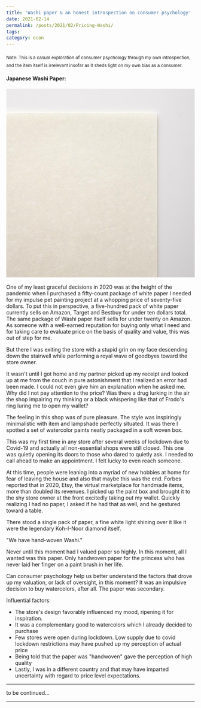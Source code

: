 ```yaml
---
title: 'Washi paper & an honest introspection on consumer psychology'
date: 2021-02-14
permalink: /posts/2021/02/Pricing-Washi/
tags:
category: econ
---
```

<sub>Note: This is a casual exploration of consumer psychology through my own introspection, and the item itself is irrelevant insofar as it sheds light on my own bias as a consumer. </sub>

#### Japanese Washi Paper: 
![](/images/washi-paper.jpg)

One of my least graceful decisions in 2020 was at the height of the pandemic when I purchased a fifty-count package of white paper I needed for my impulse pet painting project at a whopping price of seventy-five dollars. To put this in perspective, a five-hundred pack of white paper currently sells on Amazon, Target and Bestbuy for under ten dollars total. The same package of Washi paper itself sells for under twenty on Amazon. As someone with a well-earned reputation for buying only what I need and for taking care to evaluate price on the basis of quality and value, this was out of step for me. 

But there I was exiting the store with a stupid grin on my face descending down the stairwell while performing a royal wave of goodbyes toward the store owner.

It wasn't until I got home and my partner picked up my receipt and looked up at me from the couch in pure astonishment that I realized an error had been made. I could not even give him an explanation when he asked me. Why did I not pay attention to the price? Was there a drug lurking in the air the shop impairing my thinking or a black whispering like that of Frodo's ring luring me to open my wallet? 


The feeling in this shop was of pure pleasure. The style was inspiringly minimalistic with item and lampshade perfectly situated. It was there I spotted a set of watercolor paints neatly packaged in a soft woven box. 

This was my first time in any store after several weeks of lockdown due to Covid-19 and actually all non-essential shops were still closed. This one was quietly opening its doors to those who dared to quietly ask. I needed to call ahead to make an appointment. I felt lucky to even reach someone. 

At this time, people were leaning into a myriad of new hobbies at home for fear of leaving the house and also that maybe this was the end. Forbes reported that in 2020, Etsy, the virtual marketplace for handmade items, more than doubled its revenues. I picked up the paint box and brought it to the shy store owner at the front excitedly taking out my wallet. Quickly realizing I had no paper, I asked if he had that as well, and he gestured toward a table. 

There stood a single pack of paper, a fine white light shining over it like it were the legendary Koh-I-Noor diamond itself. 

"We have hand-woven Washi." 


Never until this moment had I valued paper so highly. In this moment, all I wanted was this paper. Only handwoven paper for the princess who has never laid her finger on a paint brush in her life. 

Can consumer psychology help us better understand the factors that drove up my valuation, or lack of oversight, in this moment? It was an impulsive decision to buy watercolors, after all. The paper was secondary.  
 
Influential factors: 
* The store's design favorably influenced my mood, ripening it for inspiration. 
* It was a complementary good to watercolors which I already decided to purchase 
* Few stores were open during lockdown. Low supply due to covid lockdown restrictions may have pushed up my perception of actual price
* Being told that the paper was "handwoven" gave the perception of high quality
* Lastly, I was in a different country and that may have imparted uncertainty with regard to price level expectations.

------

to be continued...



------